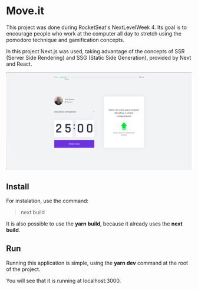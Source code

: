 # Move.it

This project was done during RocketSeat's NextLevelWeek 4. Its goal is to encourage people who work at the computer all day to stretch using the pomodoro technique and gamification concepts.

In this project Next.js was used, taking advantage of the concepts of SSR (Server Side Rendering) and SSG (Static Side Generation), provided by Next and React.

![Home]('./public/../../public/home.png)

## Install

For instalation, use the command:
> next build

It is also possible to use the **yarn build**, because it already uses the **next build**.

## Run

Running this application is simple, using the **yarn dev** command at the root of the project.

You will see that it is running at localhost:3000.
